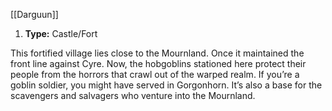 [[Darguun]]
1. **Type:** Castle/Fort

This fortified village lies close to the Mournland. Once it maintained the front line against Cyre. Now, the hobgoblins stationed here protect their people from the horrors that crawl out of the warped realm. If you’re a goblin soldier, you might have served in Gorgonhorn. It’s also a base for the scavengers and salvagers who venture into the Mournland.